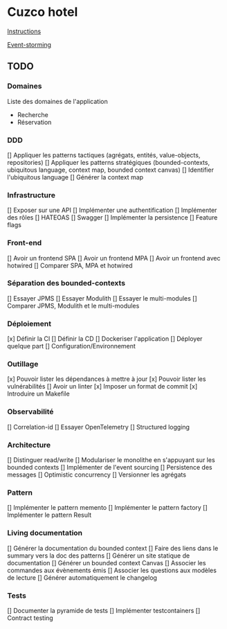 # Cuzco hotel

[Instructions](INSTRUCTIONS.md)

[Event-storming](https://miro.com/app/board/uXjVOTn_Ln0=/)

## TODO

### Domaines

Liste des domaines de l'application

- Recherche
- Réservation

### DDD

[] Appliquer les patterns tactiques (agrégats, entités, value-objects, repositories)
[] Appliquer les patterns stratégiques (bounded-contexts, ubiquitous language, context map, bounded context canvas)
[] Identifier l'ubiquitous language
[] Générer la context map

### Infrastructure

[] Exposer sur une API
[] Implémenter une authentification
[] Implémenter des rôles
[] HATEOAS
[] Swagger
[] Implémenter la persistence
[] Feature flags

### Front-end

[] Avoir un frontend SPA
[] Avoir un frontend MPA
[] Avoir un frontend avec hotwired
[] Comparer SPA, MPA et hotwired

### Séparation des bounded-contexts

[] Essayer JPMS
[] Essayer Modulith
[] Essayer le multi-modules
[] Comparer JPMS, Modulith et le multi-modules

### Déploiement

[x] Définir la CI
[] Définir la CD
[] Dockeriser l'application
[] Déployer quelque part
[] Configuration/Environnement

### Outillage

[x] Pouvoir lister les dépendances à mettre à jour
[x] Pouvoir lister les vulnérabilités
[] Avoir un linter
[x] Imposer un format de commit
[x] Introduire un Makefile

### Observabilité

[] Correlation-id
[] Essayer OpenTelemetry
[] Structured logging

### Architecture

[] Distinguer read/write
[] Modulariser le monolithe en s'appuyant sur les bounded contexts
[] Implémenter de l'event sourcing
[] Persistence des messages
[] Optimistic concurrency
[] Versionner les agrégats

### Pattern

[] Implémenter le pattern memento
[] Implémenter le pattern factory
[] Implémenter le pattern Result

### Living documentation

[] Générer la documentation du bounded context
[] Faire des liens dans le summary vers la doc des patterns
[] Générer un site statique de documentation
[] Générer un bounded context Canvas
[] Associer les commandes aux évènements émis
[] Associer les questions aux modèles de lecture
[] Générer automatiquement le changelog

### Tests

[] Documenter la pyramide de tests
[] Implémenter testcontainers
[] Contract testing
